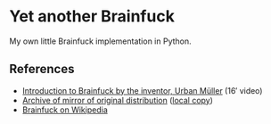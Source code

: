 # Yet another Brainfuck

My own little Brainfuck implementation in Python.

## References

* [Introduction to Brainfuck by the inventor, Urban Müller](https://www.youtube.com/watch?v=gjm9irBs96U&feature=youtu.be&t=8722) (16′ video)
* [Archive of mirror of original distribution](https://web.archive.org/web/20080501062856/http://www.hevanet.com/cristofd/brainfuck/brainfuckorigdistro/) ([local copy](origdistro/))
* [Brainfuck on Wikipedia](https://en.wikipedia.org/wiki/Brainfuck)